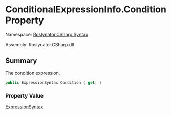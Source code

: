 # ConditionalExpressionInfo\.Condition Property

Namespace: [Roslynator.CSharp.Syntax](../../README.md)

Assembly: Roslynator\.CSharp\.dll

## Summary

The condition expression\.

```csharp
public ExpressionSyntax Condition { get; }
```

### Property Value

[ExpressionSyntax](https://docs.microsoft.com/en-us/dotnet/api/microsoft.codeanalysis.csharp.syntax.expressionsyntax)


